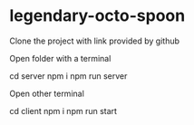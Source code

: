# legendary-octo-spoon

Clone the project with link provided by github

Open folder with a terminal

cd server
npm i
npm run server

Open other terminal

cd client
npm i
npm run start
